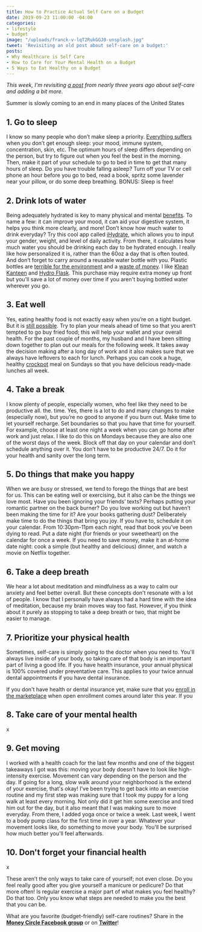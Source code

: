 ```yaml
---
title: How to Practice Actual Self Care on a Budget
date: 2019-09-23 11:00:00 -04:00
categories:
- lifestyle
- budget
image: "/uploads/franck-v-lqT2RukGGJ0-unsplash.jpg"
tweet: 'Revisiting an old post about self-care on a budget:'
posts:
- Why Healthcare is Self Care
- How to Care for Your Mental Health on a Budget
- 5 Ways to Eat Healthy on a Budget
---
```


*This week, I'm revisiting [a post](https://www.maggiegermano.com/blog/self-care-on-a-budget) from nearly three years ago about self-care and adding a bit more.*

Summer is slowly coming to an end in many places of the United States

## 1. Go to sleep

I know so many people who don’t make sleep a priority. [Everything suffers](https://healthfinder.gov/healthtopics/category/everyday-healthy-living/mental-health-and-relationship/get-enough-sleep) when you don’t get enough sleep: your mood, immune system, concentration, skin, etc. The optimum hours of sleep differs depending on the person, but try to figure out when you feel the best in the morning. Then, make it part of your schedule to go to bed in time to get that many hours of sleep. Do you have trouble falling asleep? Turn off your TV or cell phone an hour before you go to bed, read a book, spritz some lavender near your pillow, or do some deep breathing. BONUS: Sleep is free!

## **2. Drink lots of water**

Being adequately hydrated is key to many physical and mental [benefits](http://greatist.com/health/health-benefits-water). To name a few: it can improve your mood, it can aid your digestive system, it helps you think more clearly, and more! Don’t know how much water to drink everyday? Try this cool app called [iHydrate](http://www.ihydrateapp.com/), which allows you to input your gender, weight, and level of daily activity. From there, it calculates how much water you should be drinking each day to be hydrated enough. I really like how personalized it is, rather than the 60oz a day that is often touted. And don’t forget to carry around a reusable water bottle with you. Plastic bottles are [terrible for the environment](http://www.refinery29.com/plastic-water-bottle-bad-environmental-effects) and a [waste of money](https://www.consumerreports.org/cro/news/2011/07/bottled-water-346-per-year-tap-water-48-cents-any-questions/index.htm). I like [Klean Kanteen](https://www.kleankanteen.com/) and [Hydro Flask](https://www.hydroflask.com/). This purchase may require extra money up front but you'll save a lot of money over time if you aren't buying bottled water wherever you go.

## **3. Eat well**

Yes, eating healthy food is not exactly easy when you’re on a tight budget. But it is [still possible](https://authoritynutrition.com/19-ways-to-eat-healthy-on-a-budget/). Try to plan your meals ahead of time so that you aren’t tempted to go buy fried food; this will help your wallet and your overall health. For the past couple of months, my husband and I have been sitting down together to plan out our meals for the following week. It takes away the decision making after a long day of work and it also makes sure that we always have leftovers to each for lunch. Perhaps you can cook a huge, healthy [crockpot](http://greatist.com/health/healthy-crock-pot-recipes) meal on Sundays so that you have delicious ready-made lunches all week.

## **4. Take a break**

I know plenty of people, especially women, who feel like they need to be productive all. the. time. Yes, there is a lot to do and many changes to make (especially now), but you’re no good to anyone if you burn out. Make time to let yourself recharge. Set boundaries so that you have that time for yourself. For example, choose at least one night a week when you can go home after work and just relax. I like to do this on Mondays because they are also one of the worst days of the week. Block off that day on your calendar and don’t schedule anything over it. You don’t have to be productive 24/7. Do it for your health and sanity over the long term.

## **5. Do things that make you happy**

When we are busy or stressed, we tend to forego the things that are best for us. This can be eating well or exercising, but it also can be the things we love most. Have you been ignoring your friends’ texts? Perhaps putting your romantic partner on the back burner? Do you love working out but haven’t been making the time for it? Are your books gathering dust? Deliberately make time to do the things that bring you joy. If you have to, schedule it on your calendar. From 10:30pm-11pm each night, read that book you’ve been dying to read. Put a date night (for friends or your sweetheart) on the calendar for once a week. If you need to save money, make it an at-home date night: cook a simple (but healthy and delicious) dinner, and watch a movie on Netflix together.

## 6. Take a deep breath

We hear a lot about meditation and mindfulness as a way to calm our anxiety and feel better overall. But these concepts don't resonate with a lot of people. I know that I personally have always had a hard time with the idea of meditation, because my brain moves way too fast. However, if you think about it purely as stopping to take a deep breath or two, that might be easier to manage. 

## 7. Prioritize your physical health

Sometimes, self-care is simply going to the doctor when you need to. You'll always live inside of your body, so taking care of that body is an important part of living a good life. If you have health insurance, your annual physical is 100% covered under preventative care. This applies to your twice annual dental appointments if you have dental insurance.

If you don't have health or dental insurance yet, make sure that you [enroll in the marketplace](https://www.healthcare.gov/) when open enrollment comes around later this year. If you 

## 8. Take care of your mental health

x

## 9. Get moving

I worked with a health coach for the last few months and one of the biggest takeaways I got was this: moving your body doesn't have to look like high-intensity exercise. Movement can vary depending on the person and the day. If going for a long, slow walk around your neighborhood is the extend of your exercise, that's okay! I've been trying to get back into an exercise routine and my first step was making sure that I took my puppy for a long walk at least every morning. Not only did it get him some exercise and tired him out for the day, but it also meant that I was making sure to move everyday. From there, I added yoga once or twice a week. Last week, I went to a body pump class for the first time in over a year. Whatever your movement looks like, do something to move your body. You'll be surprised how much better you'll feel afterwards.

## 10. Don't forget your financial health

x

These aren’t the only ways to take care of yourself; not even close. Do you feel really good after you give yourself a manicure or pedicure? Do that more often! Is regular exercise a major part of what makes you feel healthy? Do that too. Only you know what steps are needed to make you the best that you can be.

What are you favorite (budget-friendly) self-care routines? Share in the **[Money Circle Facebook group](https://www.facebook.com/groups/moneycirclegroup)** or on **[Twitter](https://www.twitter.com/maggiegermano)**!